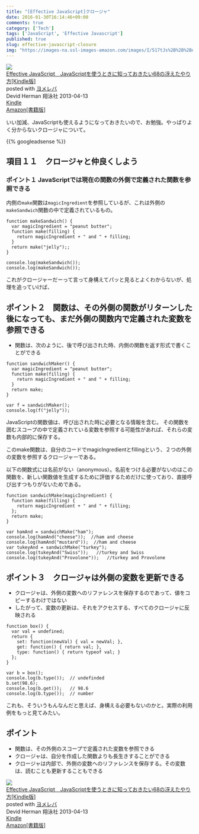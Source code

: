 ```yaml
---
title: "[Effective JavaScript]クロージャ"
date: 2016-01-30T16:14:46+09:00
comments: true
category: ['Tech']
tags: ['JavaScript', 'Effective Javascript']
published: true
slug: effective-javascript-closure
img: "https://images-na.ssl-images-amazon.com/images/I/517tJs%2B%2B%2BnL._SL160_.jpg"
---
```


<div class="booklink-box"><div class="booklink-image"><a href="http://www.amazon.co.jp/exec/obidos/asin/B00EESW7JQ/meganii-22/" target="_blank" ><img src="https://images-na.ssl-images-amazon.com/images/I/517tJs%2B%2B%2BnL._SL160_.jpg" style="border: none;" /></a></div><div class="booklink-info"><div class="booklink-name"><a href="http://www.amazon.co.jp/exec/obidos/asin/B00EESW7JQ/meganii-22/" target="_blank" >Effective JavaScript　JavaScriptを使うときに知っておきたい68の冴えたやり方[Kindle版]</a><div class="booklink-powered-date">posted with <a href="http://yomereba.com" rel="nofollow" target="_blank">ヨメレバ</a></div></div><div class="booklink-detail">Devid Herman 翔泳社 2013-04-13    </div><div class="booklink-link2"><div class="shoplinkkindle"><a href="http://www.amazon.co.jp/exec/obidos/ASIN/B00EESW7JQ/meganii-22/" target="_blank" >Kindle</a></div><div class="shoplinkamazon"><a href="http://www.amazon.co.jp/exec/obidos/ASIN/4798131113/meganii-22/" target="_blank" >Amazon[書籍版]</a></div>                              	  	  	      </div></div><div class="booklink-footer"></div></div>

いい加減、JavaScriptも使えるようになっておきたいので、お勉強。やっぱりよく分からないクロージャについて。

{{% googleadsense %}}

## 項目１１　クロージャと仲良くしよう

### ポイント１ JavaScriptでは現在の関数の外側で定義された関数を参照できる

内側の`make`関数は`magicIngredient`を参照しているが、これは外側の`makeSandwich`関数の中で定義されているもの。

```
function makeSandwich() {
  var magicIngredient = "peanut butter";
  function make(filling) {
    return magicIngredient + " and " + filling;
  }
  return make("jelly");;
}

console.log(makeSandwich());
console.log(makeSandwich());
```

これがクロージャーだーって言って身構えてパッと見るとよくわからないが、処理を追っていけば、


## ポイント２　関数は、その外側の関数がリターンした後になっても、まだ外側の関数内で定義された変数を参照できる

- 関数は、次のように、後で呼び出された時、内側の関数を返す形式で書くことができる

```
function sandwichMaker() {
  var magicIngredient = "peanut butter";
  function make(filling) {
    return magicIngredient + " and " + filling;
  }
  return make;
}

var f = sandwichMaker();
console.log(f("jelly"));
```

JavaScriptの関数値は、呼び出された時に必要となる情報を含む。
その関数を囲むスコープの中で定義されている変数を参照する可能性があれば、それらの変数も内部的に保存する。

このmake関数は、自分のコードでmagicIngredientとfillingという、２つの外側の変数を参照するクロージャーである。



以下の関数式には名前がない（anonymous）。名前をつける必要がないのはこの関数を、新しい関数値を生成するために評価するためだけに使っており、直接呼び出すつもりがないためである。

```
function sandwichMake(magicIngredient) {
  function make(filling) {
    return magicIngredient + " and " + filling;
  };
  return make;
}

var hamAnd = sandwichMake("ham");
console.log(hamAnd("cheese"));  //ham and cheese
console.log(hamAnd("mustard"));  //ham and cheese
var tukeyAnd = sandwichMake("turkey");
console.log(tukeyAnd("Swiss"));   //turkey and Swiss
console.log(tukeyAnd("Provolone"));   //turkey and Provolone
```




## ポイント３　クロージャは外側の変数を更新できる

- クロージャは、外側の変数へのリファレンスを保存するのであって、値をコピーするわけではない
- したがって、変数の更新は、それをアクセスする、すべてのクロージャに反映される

```
function box() {
  var val = undefined;
  return {
    set: function(newVal) { val = newVal; },
    get: function() { return val; },
    type: function() { return typeof val; }
  };
}

var b = box();
console.log(b.type());  // undefinded
b.set(98.6);
console.log(b.get());   // 98.6
console.log(b.type());  // number
```

これも、そういうもんなんだと思えば、身構える必要もないのかと。実際の利用例をもっと見てみたい。


## ポイント

- 関数は、その外側のスコープで定義された変数を参照できる
- クロージャは、自分を作成した関数よりも長生きすることができる
- クロージャは内部で、外側の変数へのリファレンスを保存する。その変数は、読むことも更新することもできる


<div class="booklink-box"><div class="booklink-image"><a href="http://www.amazon.co.jp/exec/obidos/asin/B00EESW7JQ/meganii-22/" target="_blank" ><img src="https://images-na.ssl-images-amazon.com/images/I/517tJs%2B%2B%2BnL._SL160_.jpg" style="border: none;" /></a></div><div class="booklink-info"><div class="booklink-name"><a href="http://www.amazon.co.jp/exec/obidos/asin/B00EESW7JQ/meganii-22/" target="_blank" >Effective JavaScript　JavaScriptを使うときに知っておきたい68の冴えたやり方[Kindle版]</a><div class="booklink-powered-date">posted with <a href="http://yomereba.com" rel="nofollow" target="_blank">ヨメレバ</a></div></div><div class="booklink-detail">Devid Herman 翔泳社 2013-04-13    </div><div class="booklink-link2"><div class="shoplinkkindle"><a href="http://www.amazon.co.jp/exec/obidos/ASIN/B00EESW7JQ/meganii-22/" target="_blank" >Kindle</a></div><div class="shoplinkamazon"><a href="http://www.amazon.co.jp/exec/obidos/ASIN/4798131113/meganii-22/" target="_blank" >Amazon[書籍版]</a></div>                              	  	  	      </div></div><div class="booklink-footer"></div></div>
